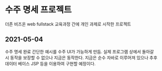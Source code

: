수주 명세 프로젝트
=================
더존 비즈온 web fullstack 교육과정 간에 개인 과제로 시작한 프로젝트

2021-05-04
----------------
수주 명세 완료 간단한 예시를 수주 UI가 가능하게 만듬. 실제 프로그램 상에서 돌아갈 시 동작을 보장할 수 없으나 지금은 동작한다. 지금은 순수 자바로 이루어져 있으나 추후 데이터 베이스 JSP
 등을 이용하여 구현할 예정이다.
